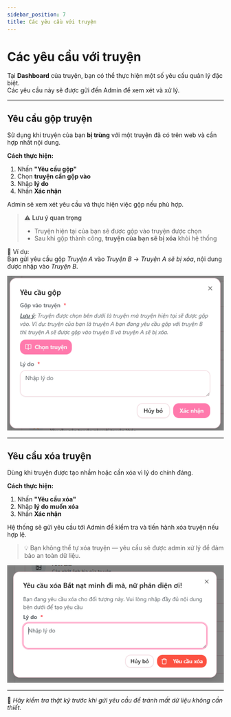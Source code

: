 ```yaml
---
sidebar_position: 7
title: Các yêu cầu với truyện
---
```


# Các yêu cầu với truyện

Tại **Dashboard** của truyện, bạn có thể thực hiện một số yêu cầu quản lý đặc biệt.  
Các yêu cầu này sẽ được gửi đến Admin để xem xét và xử lý.

---

## Yêu cầu gộp truyện

Sử dụng khi truyện của bạn **bị trùng** với một truyện đã có trên web và cần hợp nhất nội dung.

**Cách thực hiện:**

1. Nhấn **"Yêu cầu gộp"**
2. Chọn **truyện cần gộp vào**
3. Nhập **lý do**
4. Nhấn **Xác nhận**

Admin sẽ xem xét yêu cầu và thực hiện việc gộp nếu phù hợp.

> ⚠️ **Lưu ý quan trọng**  
> - Truyện hiện tại của bạn sẽ được gộp vào truyện được chọn  
> - Sau khi gộp thành công, **truyện của bạn sẽ bị xóa** khỏi hệ thống  

📌 Ví dụ:  
Bạn gửi yêu cầu gộp *Truyện A* vào *Truyện B* → *Truyện A sẽ bị xóa*, nội dung được nhập vào *Truyện B*.

![Gộp truyện](./images/request_merge.png)

---

## Yêu cầu xóa truyện

Dùng khi truyện được tạo nhầm hoặc cần xóa vì lý do chính đáng.

**Cách thực hiện:**

1. Nhấn **"Yêu cầu xóa"**
2. Nhập **lý do muốn xóa**
3. Nhấn **Xác nhận**

Hệ thống sẽ gửi yêu cầu tới Admin để kiểm tra và tiến hành xóa truyện nếu hợp lệ.

> 💡 Bạn không thể tự xóa truyện — yêu cầu sẽ được admin xử lý để đảm bảo an toàn dữ liệu.

![Xóa truyện](./images/request_delete.png)

---

🎯 *Hãy kiểm tra thật kỹ trước khi gửi yêu cầu để tránh mất dữ liệu không cần thiết.*
